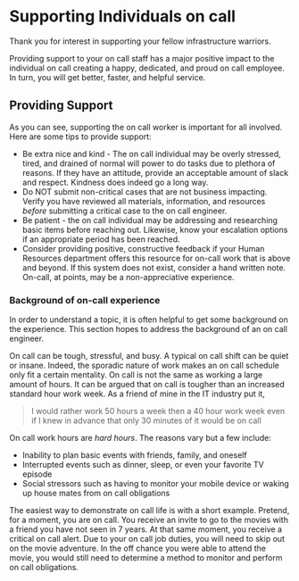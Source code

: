 # Supporting Individuals on call
Thank you for interest in supporting your fellow infrastructure warriors.

Providing support to your on call staff has a major positive impact to the individual on call creating a happy, dedicated, and proud on call employee. In turn, you will get better, faster, and helpful service.  

## Providing Support
As you can see, supporting the on call worker is important for all involved. Here are some tips to provide support:
* Be extra nice and kind - The on call individual may be overly stressed, tired, and drained of normal will power to do tasks due to plethora of reasons. If they have an attitude, provide an acceptable amount of slack and respect. Kindness does indeed go a long way.
* Do NOT submit non-critical cases that are not business impacting. Verify you have reviewed all materials, information, and resources _before_ submitting a critical case to the on call engineer.
* Be patient - the on call individual may be addressing and researching basic items before reaching out. Likewise, know your escalation options if an appropriate period has been reached.
* Consider providing positive, constructive feedback if your Human Resources department offers this resource for on-call work that is above and beyond. If this system does not exist, consider a hand written note. On-call, at points, may be a non-appreciative experience.

### Background of on-call experience
In order to understand a topic, it is often helpful to get some background on the experience. This section hopes to address the background of an on call engineer.

On call can be tough, stressful, and busy. A typical on call shift can be quiet or insane. Indeed, the sporadic nature of work makes an on call schedule only fit a certain mentality. On call is not the same as working a large amount of hours. It can be argued that on call is tougher than an increased standard hour work week. As a friend of mine in the IT industry put it,
> I would rather work 50 hours a week then a 40 hour work week even if I knew in advance that only 30 minutes of it would be on call

On call work hours are _hard hours_. The reasons vary but a few include:
* Inability to plan basic events with friends, family, and oneself
* Interrupted events such as dinner, sleep, or even your favorite TV episode
* Social stressors such as having to monitor your mobile device or waking up house mates from on call obligations

The easiest way to demonstrate on call life is with a short example. Pretend, for a moment, you are on call. You receive an invite to go to the movies with a friend you have not seen in 7 years. At that same moment, you receive a critical on call alert. Due to your on call job duties, you will need to skip out on the movie adventure. In the off chance you were able to attend the movie, you would still need to determine a method to monitor and perform on call obligations.
